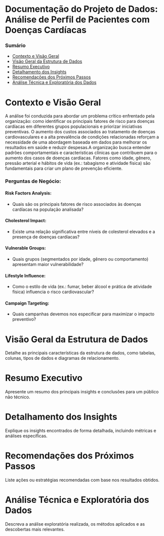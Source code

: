 # Documentação do Projeto de Dados: Análise de Perfil de Pacientes com Doenças Cardíacas 
### Sumário
- [Contexto e Visão Geral](#contexto-e-visão-geral)
- [Visão Geral da Estrutura de Dados](#visão-geral-da-estrutura-de-dados)
- [Resumo Executivo](#resumo-executivo)
- [Detalhamento dos Insights](#detalhamento-dos-insights)
- [Recomendações dos Próximos Passos](#recomendações-dos-próximos-passos)
- [Análise Técnica e Exploratória dos Dados](#análise-técnica-e-exploratória-dos-dados)

# Contexto e Visão Geral
A análise foi conduzida para abordar um problema crítico enfrentado pela organização: como identificar os principais fatores de risco para doenças cardíacas em diferentes grupos populacionais e priorizar iniciativas preventivas. O aumento dos custos associados ao tratamento de doenças cardiovasculares e a alta prevalência de condições relacionadas reforçam a necessidade de uma abordagem baseada em dados para melhorar os resultados em saúde e reduzir despesas.A organização busca entender padrões comportamentais e características clínicas que contribuem para o aumento dos casos de doenças cardíacas. Fatores como idade, gênero, pressão arterial e hábitos de vida (ex.: tabagismo e atividade física) são fundamentais para criar um plano de prevenção eficiente.
### Perguntas de Negócio:
#### Risk Factors Analysis: 
- Quais são os principais fatores de risco associados às doenças cardíacas na população analisada?
#### Cholesterol Impact: 
- Existe uma relação significativa entre níveis de colesterol elevados e a presença de doenças cardíacas?
#### Vulnerable Groups: 
- Quais grupos (segmentados por idade, gênero ou comportamento) apresentam maior vulnerabilidade?
#### Lifestyle Influence:
- Como o estilo de vida (ex.: fumar, beber álcool e prática de atividade física) influencia o risco cardiovascular?
#### Campaign Targeting:
- Quais campanhas devemos nos especificar para maximizar o impacto preventivo?


# Visão Geral da Estrutura de Dados
Detalhe as principais características da estrutura de dados, como tabelas, colunas, tipos de dados e diagramas de relacionamento.

# Resumo Executivo
Apresente um resumo dos principais insights e conclusões para um público não técnico.

# Detalhamento dos Insights
Explique os insights encontrados de forma detalhada, incluindo métricas e análises específicas.

# Recomendações dos Próximos Passos
Liste ações ou estratégias recomendadas com base nos resultados obtidos.

# Análise Técnica e Exploratória dos Dados
Descreva a análise exploratória realizada, os métodos aplicados e as descobertas mais relevantes.

